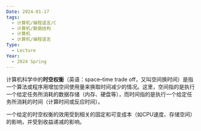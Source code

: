 ```yaml
---
Date: 2024-01-17
tags:
  - 计算机/编程语言/C
  - 计算机/数据结构
  - 计算机
  - 计算机/编程语言
Type:
  - Lecture
Year:
  - 2024 Spring
---
```

计算机科学中的**时空权衡**（英语：space–time trade off，又叫空间换时间）是指一个算法或程序用增加空间使用量来换取时间减少的情况。这里，空间指的是执行一个给定任务所消耗的数据存储（内存、硬盘等），而时间指的是执行一个给定任务所消耗的时间（计算时间或反应时间）。

一个给定的时空权衡的效用受到相关的固定和可变成本（如CPU速度、存储空间）的影响，并受到收益递减的影响。